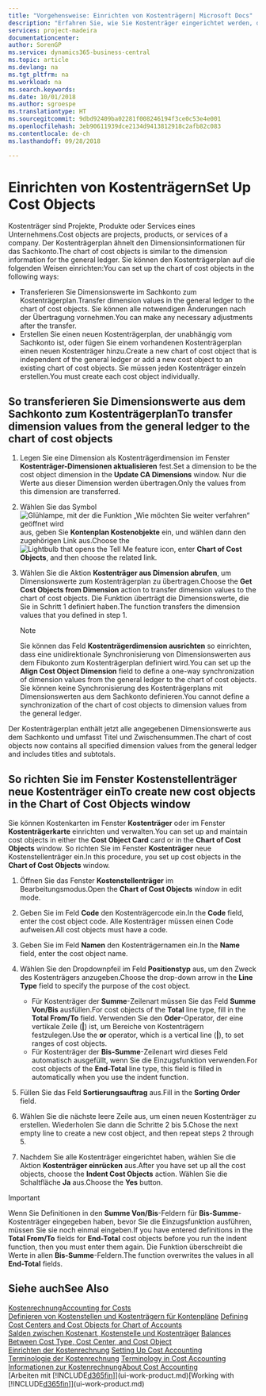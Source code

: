 ```yaml
---
title: "Vorgehensweise: Einrichten von Kostenträgern| Microsoft Docs"
description: "Erfahren Sie, wie Sie Kostenträger eingerichtet werden, die gleich sind wie Dimensionen im Fibuposten."
services: project-madeira
documentationcenter: 
author: SorenGP
ms.service: dynamics365-business-central
ms.topic: article
ms.devlang: na
ms.tgt_pltfrm: na
ms.workload: na
ms.search.keywords: 
ms.date: 10/01/2018
ms.author: sgroespe
ms.translationtype: HT
ms.sourcegitcommit: 9dbd92409ba02281f008246194f3ce0c53e4e001
ms.openlocfilehash: 3eb90611939dce2134d9413812918c2afb82c083
ms.contentlocale: de-ch
ms.lasthandoff: 09/28/2018

---
```

# <a name="set-up-cost-objects"></a><span data-ttu-id="e9242-103">Einrichten von Kostenträgern</span><span class="sxs-lookup"><span data-stu-id="e9242-103">Set Up Cost Objects</span></span>
<span data-ttu-id="e9242-104">Kostenträger sind Projekte, Produkte oder Services eines Unternehmens.</span><span class="sxs-lookup"><span data-stu-id="e9242-104">Cost objects are projects, products, or services of a company.</span></span> <span data-ttu-id="e9242-105">Der Kostenträgerplan ähnelt den Dimensionsinformationen für das Sachkonto.</span><span class="sxs-lookup"><span data-stu-id="e9242-105">The chart of cost objects is similar to the dimension information for the general ledger.</span></span> <span data-ttu-id="e9242-106">Sie können den Kostenträgerplan auf die folgenden Weisen einrichten:</span><span class="sxs-lookup"><span data-stu-id="e9242-106">You can set up the chart of cost objects in the following ways:</span></span>  

* <span data-ttu-id="e9242-107">Transferieren Sie Dimensionswerte im Sachkonto zum Kostenträgerplan.</span><span class="sxs-lookup"><span data-stu-id="e9242-107">Transfer dimension values in the general ledger to the chart of cost objects.</span></span> <span data-ttu-id="e9242-108">Sie können alle notwendigen Änderungen nach der Übertragung vornehmen.</span><span class="sxs-lookup"><span data-stu-id="e9242-108">You can make any necessary adjustments after the transfer.</span></span>  
* <span data-ttu-id="e9242-109">Erstellen Sie einen neuen Kostenträgerplan, der unabhängig vom Sachkonto ist, oder fügen Sie einem vorhandenen Kostenträgerplan einen neuen Kostenträger hinzu.</span><span class="sxs-lookup"><span data-stu-id="e9242-109">Create a new chart of cost object that is independent of the general ledger or add a new cost object to an existing chart of cost objects.</span></span> <span data-ttu-id="e9242-110">Sie müssen jeden Kostenträger einzeln erstellen.</span><span class="sxs-lookup"><span data-stu-id="e9242-110">You must create each cost object individually.</span></span>  

## <a name="to-transfer-dimension-values-from-the-general-ledger-to-the-chart-of-cost-objects"></a><span data-ttu-id="e9242-111">So transferieren Sie Dimensionswerte aus dem Sachkonto zum Kostenträgerplan</span><span class="sxs-lookup"><span data-stu-id="e9242-111">To transfer dimension values from the general ledger to the chart of cost objects</span></span>  
1.  <span data-ttu-id="e9242-112">Legen Sie eine Dimension als Kostenträgerdimension im Fenster **Kostenträger-Dimensionen aktualisieren** fest.</span><span class="sxs-lookup"><span data-stu-id="e9242-112">Set a dimension to be the cost object dimension in the **Update CA Dimensions** window.</span></span> <span data-ttu-id="e9242-113">Nur die Werte aus dieser Dimension werden übertragen.</span><span class="sxs-lookup"><span data-stu-id="e9242-113">Only the values from this dimension are transferred.</span></span>  
2.  <span data-ttu-id="e9242-114">Wählen Sie das Symbol ![Glühlampe, mit der die Funktion „Wie möchten Sie weiter verfahren“ geöffnet wird](media/ui-search/search_small.png "Wie möchten Sie weiter verfahren?") aus, geben Sie **Kontenplan Kostenobjekte** ein, und wählen dann den zugehörigen Link aus.</span><span class="sxs-lookup"><span data-stu-id="e9242-114">Choose the ![Lightbulb that opens the Tell Me feature](media/ui-search/search_small.png "Tell me what you want to do") icon, enter **Chart of Cost Objects**, and then choose the related link.</span></span>  
3.  <span data-ttu-id="e9242-115">Wählen Sie die Aktion **Kostenträger aus Dimension abrufen**, um Dimensionswerte zum Kostenträgerplan zu übertragen.</span><span class="sxs-lookup"><span data-stu-id="e9242-115">Choose the **Get Cost Objects from Dimension** action to transfer dimension values to the chart of cost objects.</span></span> <span data-ttu-id="e9242-116">Die Funktion überträgt die Dimensionswerte, die Sie in Schritt 1 definiert haben.</span><span class="sxs-lookup"><span data-stu-id="e9242-116">The function transfers the dimension values that you defined in step 1.</span></span>  

    > [!NOTE]  
    >  <span data-ttu-id="e9242-117">Sie können das Feld **Kostenträgerdimension ausrichten** so einrichten, dass eine unidirektionale Synchronisierung von Dimensionswerten aus dem Fibukonto zum Kostenträgerplan definiert wird.</span><span class="sxs-lookup"><span data-stu-id="e9242-117">You can set up the **Align Cost Object Dimension**  field to define a one-way synchronization of dimension values from the general ledger to the chart of cost objects.</span></span> <span data-ttu-id="e9242-118">Sie können keine Synchronisierung des Kostenträgerplans mit Dimensionswerten aus dem Sachkonto definieren.</span><span class="sxs-lookup"><span data-stu-id="e9242-118">You cannot define a synchronization of the chart of cost objects to dimension values from the general ledger.</span></span>  

<span data-ttu-id="e9242-119">Der Kostenträgerplan enthält jetzt alle angegebenen Dimensionswerte aus dem Sachkonto und umfasst Titel und Zwischensummen.</span><span class="sxs-lookup"><span data-stu-id="e9242-119">The chart of cost objects now contains all specified dimension values from the general ledger and includes titles and subtotals.</span></span>  

## <a name="to-create-new-cost-objects-in-the-chart-of-cost-objects-window"></a><span data-ttu-id="e9242-120">So richten Sie im Fenster Kostenstellenträger neue Kostenträger ein</span><span class="sxs-lookup"><span data-stu-id="e9242-120">To create new cost objects in the Chart of Cost Objects window</span></span>  
<span data-ttu-id="e9242-121">Sie können Kostenkarten im Fenster **Kostenträger** oder im Fenster **Kostenträgerkarte** einrichten und verwalten.</span><span class="sxs-lookup"><span data-stu-id="e9242-121">You can set up and maintain cost objects in either the **Cost Object Card** card or in the **Chart of Cost Objects** window.</span></span> <span data-ttu-id="e9242-122">So richten Sie im Fenster **Kostenträger** neue Kostenstellenträger ein.</span><span class="sxs-lookup"><span data-stu-id="e9242-122">In this procedure, you set up cost objects in the **Chart of Cost Objects** window.</span></span>  

1.  <span data-ttu-id="e9242-123">Öffnen Sie das Fenster **Kostenstellenträger** im Bearbeitungsmodus.</span><span class="sxs-lookup"><span data-stu-id="e9242-123">Open the **Chart of Cost Objects** window in edit mode.</span></span>  
2.  <span data-ttu-id="e9242-124">Geben Sie im Feld **Code** den Kostenträgercode ein.</span><span class="sxs-lookup"><span data-stu-id="e9242-124">In the **Code** field, enter the cost object code.</span></span> <span data-ttu-id="e9242-125">Alle Kostenträger müssen einen Code aufweisen.</span><span class="sxs-lookup"><span data-stu-id="e9242-125">All cost objects must have a code.</span></span>  
3.  <span data-ttu-id="e9242-126">Geben Sie im Feld **Namen** den Kostenträgernamen ein.</span><span class="sxs-lookup"><span data-stu-id="e9242-126">In the **Name** field, enter the cost object name.</span></span>  
4.  <span data-ttu-id="e9242-127">Wählen Sie den Dropdownpfeil im Feld **Positionstyp** aus, um den Zweck des Kostenträgers anzugeben.</span><span class="sxs-lookup"><span data-stu-id="e9242-127">Choose the drop-down arrow in the **Line Type** field to specify the purpose of the cost object.</span></span>  

    * <span data-ttu-id="e9242-128">Für Kostenträger der **Summe**-Zeilenart müssen Sie das Feld **Summe Von/Bis** ausfüllen.</span><span class="sxs-lookup"><span data-stu-id="e9242-128">For cost objects of the **Total** line type, fill in the **Total From/To** field.</span></span> <span data-ttu-id="e9242-129">Verwenden Sie den **Oder**-Operator, der eine vertikale Zeile (**&#124;**) ist, um Bereiche von Kostenträgern festzulegen.</span><span class="sxs-lookup"><span data-stu-id="e9242-129">Use the **or** operator, which is a vertical line (**&#124;**), to set ranges of cost objects.</span></span>  
    * <span data-ttu-id="e9242-130">Für Kostenträger der **Bis-Summe**-Zeilenart wird dieses Feld automatisch ausgefüllt, wenn Sie die Einzugsfunktion verwenden.</span><span class="sxs-lookup"><span data-stu-id="e9242-130">For cost objects of the **End-Total** line type, this field is filled in automatically when you use  the indent function.</span></span>  
5.  <span data-ttu-id="e9242-131">Füllen Sie das Feld **Sortierungsauftrag** aus.</span><span class="sxs-lookup"><span data-stu-id="e9242-131">Fill in the **Sorting Order** field.</span></span>  
6.  <span data-ttu-id="e9242-132">Wählen Sie die nächste leere Zeile aus, um einen neuen Kostenträger zu erstellen. Wiederholen Sie dann die Schritte 2 bis 5.</span><span class="sxs-lookup"><span data-stu-id="e9242-132">Chose the next empty line to create a new cost object, and then repeat steps 2 through 5.</span></span>  
7.  <span data-ttu-id="e9242-133">Nachdem Sie alle Kostenträger eingerichtet haben, wählen Sie die Aktion **Kostenträger einrücken** aus.</span><span class="sxs-lookup"><span data-stu-id="e9242-133">After you have set up all the cost objects, choose the **Indent Cost Objects** action.</span></span> <span data-ttu-id="e9242-134">Wählen Sie die Schaltfläche **Ja** aus.</span><span class="sxs-lookup"><span data-stu-id="e9242-134">Choose the **Yes** button.</span></span>  

> [!IMPORTANT]  
>  <span data-ttu-id="e9242-135">Wenn Sie Definitionen in den **Summe Von/Bis**-Feldern für **Bis-Summe**-Kostenträger eingegeben haben, bevor Sie die Einzugsfunktion ausführen, müssen Sie sie noch einmal eingeben.</span><span class="sxs-lookup"><span data-stu-id="e9242-135">If you have entered definitions in the **Total From/To** fields for **End-Total** cost objects before you run the indent function, then you must enter them again.</span></span> <span data-ttu-id="e9242-136">Die Funktion überschreibt die Werte in allen **Bis-Summe**-Feldern.</span><span class="sxs-lookup"><span data-stu-id="e9242-136">The function overwrites the values in all **End-Total** fields.</span></span>  

## <a name="see-also"></a><span data-ttu-id="e9242-137">Siehe auch</span><span class="sxs-lookup"><span data-stu-id="e9242-137">See Also</span></span>  
[<span data-ttu-id="e9242-138">Kostenrechnung</span><span class="sxs-lookup"><span data-stu-id="e9242-138">Accounting for Costs</span></span>](finance-manage-cost-accounting.md)  
<span data-ttu-id="e9242-139">[Definieren von Kostenstellen und Kostenträgern für Kontenpläne](finance-defining-cost-centers-and-cost-objects-for-chart-of-accounts.md) </span><span class="sxs-lookup"><span data-stu-id="e9242-139">[Defining Cost Centers and Cost Objects for Chart of Accounts](finance-defining-cost-centers-and-cost-objects-for-chart-of-accounts.md) </span></span>  
<span data-ttu-id="e9242-140">[Salden zwischen Kostenart, Kostenstelle und Kostenträger](finance-balances-between-cost-type-cost-center-and-cost-object.md) </span><span class="sxs-lookup"><span data-stu-id="e9242-140">[Balances Between Cost Type, Cost Center, and Cost Object](finance-balances-between-cost-type-cost-center-and-cost-object.md) </span></span>  
<span data-ttu-id="e9242-141">[Einrichten der Kostenrechnung](finance-set-up-cost-accounting.md) </span><span class="sxs-lookup"><span data-stu-id="e9242-141">[Setting Up Cost Accounting](finance-set-up-cost-accounting.md) </span></span>  
<span data-ttu-id="e9242-142">[Terminologie der Kostenrechnung](finance-terminology-in-cost-accounting.md) </span><span class="sxs-lookup"><span data-stu-id="e9242-142">[Terminology in Cost Accounting](finance-terminology-in-cost-accounting.md) </span></span>  
[<span data-ttu-id="e9242-143">Informationen zur Kostenrechnung</span><span class="sxs-lookup"><span data-stu-id="e9242-143">About Cost Accounting</span></span>](finance-about-cost-accounting.md)  
<span data-ttu-id="e9242-144">[Arbeiten mit [!INCLUDE[d365fin](includes/d365fin_md.md)]](ui-work-product.md)</span><span class="sxs-lookup"><span data-stu-id="e9242-144">[Working with [!INCLUDE[d365fin](includes/d365fin_md.md)]](ui-work-product.md)</span></span>

